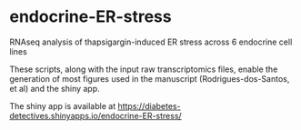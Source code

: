 # endocrine-ER-stress
RNAseq analysis of thapsigargin-induced ER stress across 6 endocrine cell lines

These scripts, along with the input raw transcriptomics files, enable the generation of most figures used in the manuscript (Rodrigues-dos-Santos, et al) and the shiny app.

The shiny app is available at https://diabetes-detectives.shinyapps.io/endocrine-ER-stress/
